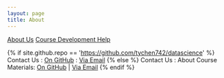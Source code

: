 ```yaml
---
layout: page
title: About
---
```


<a href="{{ site.baseurl}}/about">
<i class="fa fa-group fa-fw"></i> About Us</a>

<a href="{{ site.baseurl}}/docs">
<i class="fa fa-question-circle fa-fw"></i> Course Development Help</a>

{% if site.github.repo == 'https://github.com/tychen742/datascience' %}
Contact Us
: <a href="{{ site.github.repo }}"> 
  <i class="fa fa-github fa-fw"></i> On GitHub</a>
: <a href="mailto:{{ site.email }}"> 
  <i class="fa fa-envelope fa-fw"></i> Via Email</a>
{% else %}
Contact Us
: About Course Materials: <a href="{{ site.github.repo }}"> 
  <i class="fa fa-github fa-fw"></i> On GitHub</a> | 
  <a href="mailto:{{ site.email }}"> 
  <i class="fa fa-envelope fa-fw"></i> Via Email</a>
{% endif %}